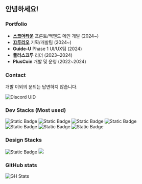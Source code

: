 ## 안녕하세요!
### Portfolio
- [**스코어타운**](https://score.town) 프론트/백엔드 메인 개발 (2024~)
- [**끄투리오**](https://kkutu.io) 기획/개발팀 (2024~)
- **Guide-U** Phase 1 UI/UX팀 (2024)
- **플러스끄투** 리더 (2023~2024)
- **PlusCoin** 개발 및 운영 (2022~2024)

### Contact
개발 이외의 문의는 답변하지 않습니다.

![Discord UID](https://img.shields.io/badge/gyubini38-5865F2?logo=discord&logoColor=white&style=flat-square)

### Dev Stacks (Most used)
![Static Badge](https://img.shields.io/badge/Svelte-FF3E00?style=flat-square&logo=Svelte&logoColor=white)
![Static Badge](https://img.shields.io/badge/Tailwind%20CSS-06B6D4?style=flat-square&logo=Tailwind%20CSS&logoColor=white)
![Static Badge](https://img.shields.io/badge/Node.js-339933?logo=Node.js&logoColor=white&style=flat-square)
![Static Badge](https://img.shields.io/badge/PHP-777BB3?logo=php&logoColor=white&style=flat-square)
![Static Badge](https://img.shields.io/badge/Python-000000?logo=python&logoColor=color&style=flat-square)
![Static Badge](https://img.shields.io/badge/MySQL-4479A1?style=flat-square&logo=MySQL&logoColor=white)
![Static Badge](https://img.shields.io/badge/React-61DAFB?style=flat-square&logo=React&logoColor=black)

### Design Stacks
![Static Badge](https://img.shields.io/badge/Figma-FFFFFF?logo=figma&logoColor=color&style=flat-square)
<img src="https://img.shields.io/badge/Adobe Premiere Pro-9999FF?style=flat-square&logo=Adobe Premiere Pro&logoColor=white"/>

### GitHub stats
![GH Stats](https://github-readme-stats.vercel.app/api?username=d0ul&theme=dracula)
